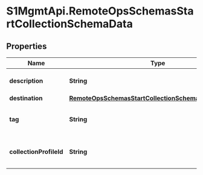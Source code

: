 # S1MgmtApi.RemoteOpsSchemasStartCollectionSchemaData

## Properties
Name | Type | Description | Notes
------------ | ------------- | ------------- | -------------
**description** | **String** | Description of the collection | [optional] 
**destination** | [**RemoteOpsSchemasStartCollectionSchemaDataDestination**](RemoteOpsSchemasStartCollectionSchemaDataDestination.md) |  | 
**tag** | **String** | Tag identifier of the collection | [optional] 
**collectionProfileId** | **String** | ID of the Collection Profile that will be used | [optional] 


